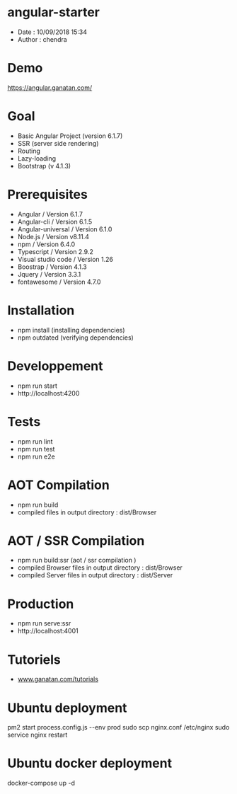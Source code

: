 # angular-starter
- Date : 10/09/2018 15:34
- Author : chendra

# Demo
https://angular.ganatan.com/

# Goal
- Basic Angular Project (version 6.1.7)
- SSR (server side rendering)
- Routing
- Lazy-loading
- Bootstrap (v 4.1.3)


# Prerequisites
- Angular / Version 6.1.7
- Angular-cli / Version 6.1.5
- Angular-universal / Version 6.1.0
- Node.js / Version v8.11.4
- npm / Version 6.4.0
- Typescript / Version 2.9.2
- Visual studio code / Version 1.26
- Boostrap / Version 4.1.3
- Jquery / Version 3.3.1
- fontawesome / Version 4.7.0

# Installation
- npm install (installing dependencies)
- npm outdated (verifying dependencies)

# Developpement
- npm run start
- http://localhost:4200

# Tests
- npm run lint
- npm run test
- npm run e2e

# AOT Compilation 
- npm run build
- compiled files in output directory : dist/Browser 

# AOT / SSR Compilation 
- npm run build:ssr (aot / ssr compilation )
- compiled Browser files in output directory : dist/Browser
- compiled Server files in output directory : dist/Server 

# Production
- npm run serve:ssr
- http://localhost:4001

# Tutoriels
- www.ganatan.com/tutorials

# Ubuntu deployment
pm2 start process.config.js --env prod
sudo scp nginx.conf /etc/nginx
sudo service nginx restart

# Ubuntu docker deployment
docker-compose up -d
